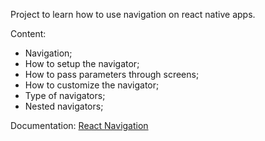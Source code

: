 Project to learn how to use navigation on react native apps.

Content: 
- Navigation;
- How to setup the navigator;
- How to pass parameters through screens;
- How to customize the navigator;
- Type of navigators;
- Nested navigators;

Documentation: [React Navigation](https://reactnavigation.org/)
